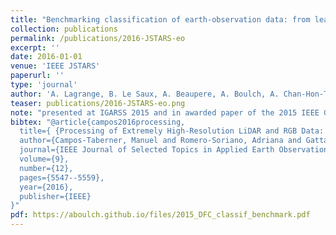 ```yaml
---
title: "Benchmarking classification of earth-observation data: from learning explicit features to convolutional networks"
collection: publications
permalink: /publications/2016-JSTARS-eo
excerpt: ''
date: 2016-01-01
venue: 'IEEE JSTARS'
paperurl: ''
type: 'journal'
author: 'A. Lagrange, B. Le Saux, A. Beaupere, A. Boulch, A. Chan-Hon-Tong, S. Herbin, H. Randrianarivo and M. Ferecatu'
teaser: publications/2016-JSTARS-eo.png
note: "presented at IGARSS 2015 and in awarded paper of the 2015 IEEE GRSS Data Fusion Contest"
bibtex: "@article{campos2016processing,
  title={ {Processing of Extremely High-Resolution LiDAR and RGB Data: Outcome of the 2015 IEEE GRSS Data Fusion Contest--Part A: 2-D Contest} },
  author={Campos-Taberner, Manuel and Romero-Soriano, Adriana and Gatta, Carlo and Camps-Valls, Gustau and Lagrange, Adrien and Le Saux, Bertrand and Beaupere, Anne and Boulch, Alexandre and Chan-Hon-Tong, Adrien and Herbin, Stephane and others},
  journal={IEEE Journal of Selected Topics in Applied Earth Observations and Remote Sensing},
  volume={9},
  number={12},
  pages={5547--5559},
  year={2016},
  publisher={IEEE}
}"
pdf: https://aboulch.github.io/files/2015_DFC_classif_benchmark.pdf
---
```


